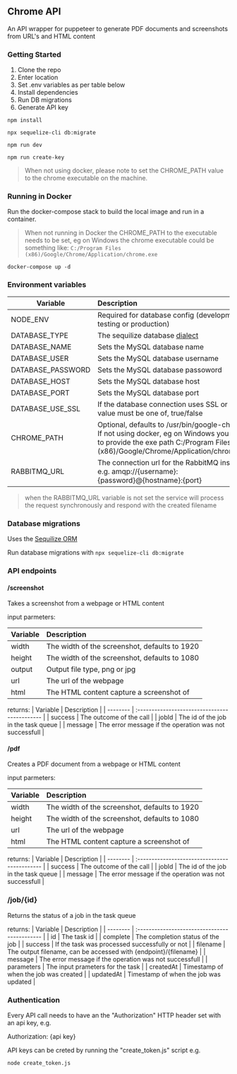 ## Chrome API

An API wrapper for puppeteer to generate PDF documents and screenshots from URL's and HTML content

### Getting Started

1. Clone the repo
2. Enter location
3. Set .env variables as per table below
4. Install dependencies
5. Run DB migrations
6. Generate API key

`npm install`

`npx sequelize-cli db:migrate`

`npm run dev`

`npm run create-key`

> When not using docker, please note to set the CHROME_PATH value to the chrome executable on the machine. 

### Running in Docker

Run the docker-compose stack to build the local image and run in a container.

> When not running in Docker the CHROME_PATH to the executable needs to be set, eg on Windows the chrome executable could be something like: `C:/Program Files (x86)/Google/Chrome/Application/chrome.exe`

`docker-compose up -d`

### Environment variables

| Variable          | Description                                                                                           |
| ----------------- | :---------------------------------------------------------------------------------------------------- |
| NODE_ENV          | Required for database config (development, testing or production)                                     |
| DATABASE_TYPE     | The sequilize database [dialect](https://sequelize.org/docs/v6/other-topics/dialect-specific-things/) |
| DATABASE_NAME     | Sets the MySQL database name                                                                          |
| DATABASE_USER     | Sets the MySQL database username                                                                      |
| DATABASE_PASSWORD | Sets the MySQL database passoword                                                                     |
| DATABASE_HOST     | Sets the MySQL database host                                                                          |
| DATABASE_PORT     | Sets the MySQL database port                                                                          |
| DATABASE_USE_SSL  | If the database connection uses SSL or not. value must be one of, true/false                          |
| CHROME_PATH       | Optional, defaults to /usr/bin/google-chrome. If not using docker, eg on Windows you need to provide the exe path C:/Program Files (x86)/Google/Chrome/Application/chrome.exe                          |
| RABBITMQ_URL      | The connection url for the RabbitMQ instance e.g. amqp://{username}:{password}@{hostname}:{port}      |

> when the RABBITMQ_URL variable is not set the service will process the request synchronously and respond with the created filename

### Database migrations

Uses the [Sequilize ORM](https://sequelize.org)

Run database migrations with
`npx sequelize-cli db:migrate`

### API endpoints

#### /screenshot

Takes a screenshot from a webpage or HTML content

input parmeters:

| Variable | Description                                   |
| -------- | :-------------------------------------------- |
| width    | The width of the screenshot, defaults to 1920 |
| height   | The width of the screenshot, defaults to 1080 |
| output   | Output file type, png or jpg                  |
| url      | The url of the webpage                        |
| html     | The HTML content capture a screenshot of      |

returns:
| Variable | Description |
| -------- | :-------------------------------------------- |
| success | The outcome of the call |
| jobId | The id of the job in the task queue |
| message | The error message if the operation was not successfull |

#### /pdf

Creates a PDF document from a webpage or HTML content

input parmeters:

| Variable | Description                                   |
| -------- | :-------------------------------------------- |
| width    | The width of the screenshot, defaults to 1920 |
| height   | The width of the screenshot, defaults to 1080 |
| url      | The url of the webpage                        |
| html     | The HTML content capture a screenshot of      |

returns:
| Variable | Description |
| -------- | :-------------------------------------------- |
| success | The outcome of the call |
| jobId | The id of the job in the task queue |
| message | The error message if the operation was not successfull |

### /job/{id}

Returns the status of a job in the task queue

returns:
| Variable | Description |
| -------- | :-------------------------------------------- |
| id | The task id |
| complete | The completion status of the job |
| success | If the task was processed successfully or not |
| filename | The output filename, can be accessed with {endpoint}/{filename} |
| message | The error message if the operation was not successfull |
| parameters | The input prameters for the task |
| createdAt | Timestamp of when the job was created |
| updatedAt | Timestamp of when the job was updated |

### Authentication

Every API call needs to have an the "Authorization" HTTP header set with an api key, e.g.

Authorization: {api key}

API keys can be creted by running the "create_token.js" script e.g.

`node create_token.js`
